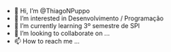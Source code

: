 - 👋 Hi, I’m @ThiagoNPuppo
- 👀 I’m interested in Desenvolvimento / Programação
- 🌱 I’m currently learning 3º semestre de SPI
- 💞️ I’m looking to collaborate on ...
- 📫 How to reach me ...

<!---
ThiagoNPuppo/ThiagoNPuppo is a ✨ special ✨ repository because its `README.md` (this file) appears on your GitHub profile.
You can click the Preview link to take a look at your changes.
--->
